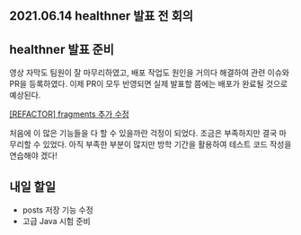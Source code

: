 ## 2021.06.14 healthner 발표 전 회의

## healthner 발표 준비

영상 자막도 팀원이 잘 마무리하였고, 배포 작업도 원인을 거의다 해결하여 관련 이슈와 PR을 등록하였다. 이제 PR이 모두 반영되면 실제 발표할 쯤에는 배포가 완료될 것으로 예상된다.

[[REFACTOR] fragments 추가 수정](https://github.com/healthner/healthner/pull/123)

처음에 이 많은 기능들을 다 할 수 있을까란 걱정이 되었다. 조금은 부족하지만 결국 마무리할 수 있었다. 아직 부족한 부분이 많지만 방학 기간을 활용하여 테스트 코드 작성을 연습해야 겠다!

## 내일 할일
 - posts 저장 기능 수정
 - 고급 Java 시험 준비